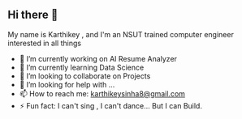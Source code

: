 ## Hi there 👋

My name is Karthikey , and I'm an NSUT trained computer engineer interested in all things



- 🔭 I’m currently working on AI Resume Analyzer
- 🌱 I’m currently learning Data Science 
- 👯 I’m looking to collaborate on  Projects
- 🤔 I’m looking for help with ...
- 📫 How to reach me: karthikeysinha8@gmail.com
- ⚡ Fun fact: I can't sing , I can't dance... But I can Build.
  
